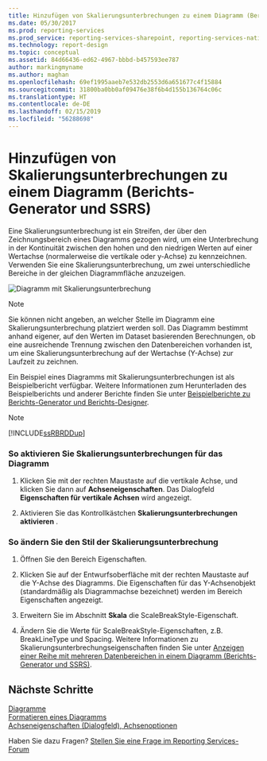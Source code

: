 ```yaml
---
title: Hinzufügen von Skalierungsunterbrechungen zu einem Diagramm (Berichts-Generator und SSRS) | Microsoft-Dokumentation
ms.date: 05/30/2017
ms.prod: reporting-services
ms.prod_service: reporting-services-sharepoint, reporting-services-native
ms.technology: report-design
ms.topic: conceptual
ms.assetid: 84d66436-ed62-4967-bbbd-b457593ee787
author: markingmyname
ms.author: maghan
ms.openlocfilehash: 69ef1995aaeb7e532db2553d6a651677c4f15884
ms.sourcegitcommit: 31800ba0bb0af09476e38f6b4d155b136764c06c
ms.translationtype: HT
ms.contentlocale: de-DE
ms.lasthandoff: 02/15/2019
ms.locfileid: "56288698"
---
```

# <a name="add-scale-breaks-to-a-chart-report-builder-and-ssrs"></a>Hinzufügen von Skalierungsunterbrechungen zu einem Diagramm (Berichts-Generator und SSRS)

  Eine Skalierungsunterbrechung ist ein Streifen, der über den Zeichnungsbereich eines Diagramms gezogen wird, um eine Unterbrechung in der Kontinuität zwischen den hohen und den niedrigen Werten auf einer Wertachse (normalerweise die vertikale oder y-Achse) zu kennzeichnen. Verwenden Sie eine Skalierungsunterbrechung, um zwei unterschiedliche Bereiche in der gleichen Diagrammfläche anzuzeigen.  
  
 ![Diagramm mit Skalierungsunterbrechung](../../reporting-services/report-design/media/rs-multipledatarangeschart-scalebreak.gif "Chart with scale break")  
  
> [!NOTE]  
>  Sie können nicht angeben, an welcher Stelle im Diagramm eine Skalierungsunterbrechung platziert werden soll. Das Diagramm bestimmt anhand eigener, auf den Werten im Dataset basierenden Berechnungen, ob eine ausreichende Trennung zwischen den Datenbereichen vorhanden ist, um eine Skalierungsunterbrechung auf der Wertachse (Y-Achse) zur Laufzeit zu zeichnen.  
  
 Ein Beispiel eines Diagramms mit Skalierungsunterbrechungen ist als Beispielbericht verfügbar. Weitere Informationen zum Herunterladen des Beispielberichts und anderer Berichte finden Sie unter [Beispielberichte zu Berichts-Generator und Berichts-Designer](https://go.microsoft.com/fwlink/?LinkId=198283).  
  
> [!NOTE]  
>  [!INCLUDE[ssRBRDDup](../../includes/ssrbrddup-md.md)]  
  
### <a name="to-enable-scale-breaks-on-the-chart"></a>So aktivieren Sie Skalierungsunterbrechungen für das Diagramm  
  
1.  Klicken Sie mit der rechten Maustaste auf die vertikale Achse, und klicken Sie dann auf **Achseneigenschaften**. Das Dialogfeld **Eigenschaften für vertikale Achsen** wird angezeigt.  
  
2.  Aktivieren Sie das Kontrollkästchen **Skalierungsunterbrechungen aktivieren** .  
  
### <a name="to-change-the-style-of-the-scale-break"></a>So ändern Sie den Stil der Skalierungsunterbrechung  
  
1.  Öffnen Sie den Bereich Eigenschaften.  
  
2.  Klicken Sie auf der Entwurfsoberfläche mit der rechten Maustaste auf die Y-Achse des Diagramms. Die Eigenschaften für das Y-Achsenobjekt (standardmäßig als Diagrammachse bezeichnet) werden im Bereich Eigenschaften angezeigt.  
  
3.  Erweitern Sie im Abschnitt **Skala** die ScaleBreakStyle-Eigenschaft.  
  
4.  Ändern Sie die Werte für ScaleBreakStyle-Eigenschaften, z.B. BreakLineType und Spacing. Weitere Informationen zu Skalierungsunterbrechungseigenschaften finden Sie unter [Anzeigen einer Reihe mit mehreren Datenbereichen in einem Diagramm &#40;Berichts-Generator und SSRS&#41;](../../reporting-services/report-design/displaying-a-series-with-multiple-data-ranges-on-a-chart.md).  

## <a name="next-steps"></a>Nächste Schritte

[Diagramme](../../reporting-services/report-design/charts-report-builder-and-ssrs.md)   
[Formatieren eines Diagramms](../../reporting-services/report-design/formatting-a-chart-report-builder-and-ssrs.md)   
[Achseneigenschaften (Dialogfeld), Achsenoptionen](https://msdn.microsoft.com/library/b276e210-7a12-48ae-971b-7dabae51df11)  

Haben Sie dazu Fragen? [Stellen Sie eine Frage im Reporting Services-Forum](https://go.microsoft.com/fwlink/?LinkId=620231)
